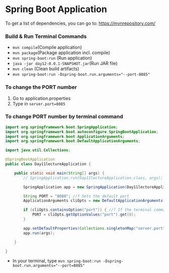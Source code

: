 # Spring Boot Application

To get a list of dependencies, you can go to: https://mvnrepository.com/ 

### Build & Run Terminal Commands
- ``` mvn compile ```(Compile application)
- ``` mvn package ```(Package application incl. compile)
- ``` mvn spring-boot:run ``` (Run application)
- ``` java -jar day12-0.0.1-SNAPSHOT.jar ```(Run JAR file)
- ``` mvn clean ``` (Clean build artifacts)
- ``` mvn spring-boot:run -Dspring-boot.run.arguments="--port-8085" ```

### To change the PORT number 
1. Go to application.properties
2. Type in ``` server.port=8085 ```

### To change PORT number by terminal command

``` java
import org.springframework.boot.SpringApplication;
import org.springframework.boot.autoconfigure.SpringBootApplication;
import org.springframework.boot.ApplicationArguments;
import org.springframework.boot.DefaultApplicationArguments;

import java.util.Collections;

@SpringBootApplication
public class Day11lectureApplication {

	public static void main(String[] args) {
		// SpringApplication.run(Day11lectureApplication.class, args); //? Starts the application

		SpringApplication app = new SpringApplication(Day11lectureApplication.class); //? Creates a new variable called app that starts the Springboot application

		String PORT = "8080"; //? Sets the default port
		ApplicationArguments cliOpts = new DefaultApplicationArguments(args);

		if (cliOpts.containsOption("port")) { //? If the terminal command contains port, get the value after the string "port" and change the default port to that value
			PORT = cliOpts.getOptionValues("port").get(0);
		}

		app.setDefaultProperties(Collections.singletonMap("server.port", PORT));
		app.run(args);

	}

}

```

- In your terminal, type ``` mvn spring-boot:run -Dspring-boot.run.arguments="--port=8085" ```